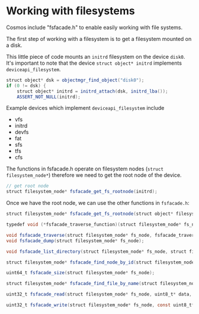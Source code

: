 
# Working with filesystems

Cosmos include "fsfacade.h" to enable easily working with file systems.

The first step of working with a filesystem is to get a filesystem mounted on a disk.

This little piece of code mounts an `initrd` filesystem on the device `disk0`.  It's important to note that the device `struct object* initrd` implements `deviceapi_filesystem`.


```java
struct object* dsk = objectmgr_find_object("disk0");
if (0 != dsk) {
	struct object* initrd = initrd_attach(dsk, initrd_lba());
	ASSERT_NOT_NULL(initrd);
```

Example devices which implement `deviceapi_filesystem` include

* vfs
* initrd
* devfs
* fat
* sfs
* tfs
* cfs

The functions in fsfacade.h operate on filesystem nodes (`struct filesystem_node*`) therefore we need to get the root node of the device.

```java
// get root node
struct filesystem_node* fsfacade_get_fs_rootnode(initrd);
```

Once we have the root node, we can use the other functions in `fsfacade.h`:

```java
struct filesystem_node* fsfacade_get_fs_rootnode(struct object* filesystem_obj);

typedef void (*fsfacade_traverse_function)(struct filesystem_node* fs_node, uint32_t depth);

void fsfacade_traverse(struct filesystem_node* fs_node, fsfacade_traverse_function f);
void fsfacade_dump(struct filesystem_node* fs_node);

void fsfacade_list_directory(struct filesystem_node* fs_node, struct filesystem_directory* dir);

struct filesystem_node* fsfacade_find_node_by_id(struct filesystem_node* fs_node, uint32_t id);

uint64_t fsfacade_size(struct filesystem_node* fs_node);

struct filesystem_node* fsfacade_find_file_by_name(struct filesystem_node* fs_node, char* name);

uint32_t fsfacade_read(struct filesystem_node* fs_node, uint8_t* data, uint32_t data_size);

uint32_t fsfacade_write(struct filesystem_node* fs_node, const uint8_t* data, uint32_t data_size);

```